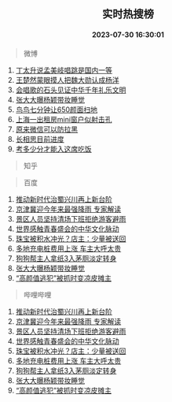<div align="center"><h2>实时热搜榜</h2><h4>2023-07-30 16:30:01</h4></div>

> 微博  

1. [丁太升说孟美岐唱跳是国内一等](https://s.weibo.com/weibo?q=%23%E4%B8%81%E5%A4%AA%E5%8D%87%E8%AF%B4%E5%AD%9F%E7%BE%8E%E5%B2%90%E5%94%B1%E8%B7%B3%E6%98%AF%E5%9B%BD%E5%86%85%E4%B8%80%E7%AD%89%23&t=31&band_rank=1&Refer=top)<br />
2. [王楚然蒙眼摸人把魏大勋认成杨洋](https://s.weibo.com/weibo?q=%23%E7%8E%8B%E6%A5%9A%E7%84%B6%E8%92%99%E7%9C%BC%E6%91%B8%E4%BA%BA%E6%8A%8A%E9%AD%8F%E5%A4%A7%E5%8B%8B%E8%AE%A4%E6%88%90%E6%9D%A8%E6%B4%8B%23&t=31&band_rank=2&Refer=top)<br />
3. [会唱歌的石头见证中华千年礼乐文明](https://s.weibo.com/weibo?q=%23%E4%BC%9A%E5%94%B1%E6%AD%8C%E7%9A%84%E7%9F%B3%E5%A4%B4%E8%A7%81%E8%AF%81%E4%B8%AD%E5%8D%8E%E5%8D%83%E5%B9%B4%E7%A4%BC%E4%B9%90%E6%96%87%E6%98%8E%23&t=31&band_rank=3&Refer=top)<br />
4. [张大大曝杨颖带妆睡觉](https://s.weibo.com/weibo?q=%23%E5%BC%A0%E5%A4%A7%E5%A4%A7%E6%9B%9D%E6%9D%A8%E9%A2%96%E5%B8%A6%E5%A6%86%E7%9D%A1%E8%A7%89%23&t=31&band_rank=4&Refer=top)<br />
5. [鸟鸟七分钟让650颜面扫地](https://s.weibo.com/weibo?q=%23%E9%B8%9F%E9%B8%9F%E4%B8%83%E5%88%86%E9%92%9F%E8%AE%A9650%E9%A2%9C%E9%9D%A2%E6%89%AB%E5%9C%B0%23&t=31&band_rank=5&Refer=top)<br />
6. [上海一出租房mini窗户似射击孔](https://s.weibo.com/weibo?q=%23%E4%B8%8A%E6%B5%B7%E4%B8%80%E5%87%BA%E7%A7%9F%E6%88%BFmini%E7%AA%97%E6%88%B7%E4%BC%BC%E5%B0%84%E5%87%BB%E5%AD%94%23&t=31&band_rank=6&Refer=top)<br />
7. [原来微信可以防拉黑](https://s.weibo.com/weibo?q=%23%E5%8E%9F%E6%9D%A5%E5%BE%AE%E4%BF%A1%E5%8F%AF%E4%BB%A5%E9%98%B2%E6%8B%89%E9%BB%91%23&t=31&band_rank=7&Refer=top)<br />
8. [长相思目前进度](https://s.weibo.com/weibo?q=%23%E9%95%BF%E7%9B%B8%E6%80%9D%E7%9B%AE%E5%89%8D%E8%BF%9B%E5%BA%A6%23&t=31&band_rank=8&Refer=top)<br />
9. [考多少分才能入这席吃饭](https://s.weibo.com/weibo?q=%23%E8%80%83%E5%A4%9A%E5%B0%91%E5%88%86%E6%89%8D%E8%83%BD%E5%85%A5%E8%BF%99%E5%B8%AD%E5%90%83%E9%A5%AD%23&t=31&band_rank=9&Refer=top)<br />

> 知乎  


> 百度  

1. [推动新时代治蜀兴川再上新台阶](https://www.baidu.com/s?wd=%E6%8E%A8%E5%8A%A8%E6%96%B0%E6%97%B6%E4%BB%A3%E6%B2%BB%E8%9C%80%E5%85%B4%E5%B7%9D%E5%86%8D%E4%B8%8A%E6%96%B0%E5%8F%B0%E9%98%B6&sa=fyb_news&rsv_dl=fyb_news)<br />
2. [京津冀迎今年来最强降雨 专家解读](https://www.baidu.com/s?wd=%E4%BA%AC%E6%B4%A5%E5%86%80%E8%BF%8E%E4%BB%8A%E5%B9%B4%E6%9D%A5%E6%9C%80%E5%BC%BA%E9%99%8D%E9%9B%A8+%E4%B8%93%E5%AE%B6%E8%A7%A3%E8%AF%BB&sa=fyb_news&rsv_dl=fyb_news)<br />
3. [景区人员坚持清场下班拒绝游客避雨](https://www.baidu.com/s?wd=%E6%99%AF%E5%8C%BA%E4%BA%BA%E5%91%98%E5%9D%9A%E6%8C%81%E6%B8%85%E5%9C%BA%E4%B8%8B%E7%8F%AD%E6%8B%92%E7%BB%9D%E6%B8%B8%E5%AE%A2%E9%81%BF%E9%9B%A8&sa=fyb_news&rsv_dl=fyb_news)<br />
4. [世界感触青春盛会的中华文化脉动](https://www.baidu.com/s?wd=%E4%B8%96%E7%95%8C%E6%84%9F%E8%A7%A6%E9%9D%92%E6%98%A5%E7%9B%9B%E4%BC%9A%E7%9A%84%E4%B8%AD%E5%8D%8E%E6%96%87%E5%8C%96%E8%84%89%E5%8A%A8&sa=fyb_news&rsv_dl=fyb_news)<br />
5. [珠宝被积水冲光？店主：少量被送回](https://www.baidu.com/s?wd=%E7%8F%A0%E5%AE%9D%E8%A2%AB%E7%A7%AF%E6%B0%B4%E5%86%B2%E5%85%89%EF%BC%9F%E5%BA%97%E4%B8%BB%EF%BC%9A%E5%B0%91%E9%87%8F%E8%A2%AB%E9%80%81%E5%9B%9E&sa=fyb_news&rsv_dl=fyb_news)<br />
6. [多地充电桩费用上涨 车主大呼太贵](https://www.baidu.com/s?wd=%E5%A4%9A%E5%9C%B0%E5%85%85%E7%94%B5%E6%A1%A9%E8%B4%B9%E7%94%A8%E4%B8%8A%E6%B6%A8+%E8%BD%A6%E4%B8%BB%E5%A4%A7%E5%91%BC%E5%A4%AA%E8%B4%B5&sa=fyb_news&rsv_dl=fyb_news)<br />
7. [狗狗帮主人拿纸3入茅厕淡定转身](https://www.baidu.com/s?wd=%E7%8B%97%E7%8B%97%E5%B8%AE%E4%B8%BB%E4%BA%BA%E6%8B%BF%E7%BA%B83%E5%85%A5%E8%8C%85%E5%8E%95%E6%B7%A1%E5%AE%9A%E8%BD%AC%E8%BA%AB&sa=fyb_news&rsv_dl=fyb_news)<br />
8. [张大大曝杨颖带妆睡觉](https://www.baidu.com/s?wd=%E5%BC%A0%E5%A4%A7%E5%A4%A7%E6%9B%9D%E6%9D%A8%E9%A2%96%E5%B8%A6%E5%A6%86%E7%9D%A1%E8%A7%89&sa=fyb_news&rsv_dl=fyb_news)<br />
9. [“高颜值逃犯”被抓时变凉皮摊主](https://www.baidu.com/s?wd=%E2%80%9C%E9%AB%98%E9%A2%9C%E5%80%BC%E9%80%83%E7%8A%AF%E2%80%9D%E8%A2%AB%E6%8A%93%E6%97%B6%E5%8F%98%E5%87%89%E7%9A%AE%E6%91%8A%E4%B8%BB&sa=fyb_news&rsv_dl=fyb_news)<br />

> 哔哩哔哩  

1. [推动新时代治蜀兴川再上新台阶](https://www.baidu.com/s?wd=%E6%8E%A8%E5%8A%A8%E6%96%B0%E6%97%B6%E4%BB%A3%E6%B2%BB%E8%9C%80%E5%85%B4%E5%B7%9D%E5%86%8D%E4%B8%8A%E6%96%B0%E5%8F%B0%E9%98%B6&sa=fyb_news&rsv_dl=fyb_news)<br />
2. [京津冀迎今年来最强降雨 专家解读](https://www.baidu.com/s?wd=%E4%BA%AC%E6%B4%A5%E5%86%80%E8%BF%8E%E4%BB%8A%E5%B9%B4%E6%9D%A5%E6%9C%80%E5%BC%BA%E9%99%8D%E9%9B%A8+%E4%B8%93%E5%AE%B6%E8%A7%A3%E8%AF%BB&sa=fyb_news&rsv_dl=fyb_news)<br />
3. [景区人员坚持清场下班拒绝游客避雨](https://www.baidu.com/s?wd=%E6%99%AF%E5%8C%BA%E4%BA%BA%E5%91%98%E5%9D%9A%E6%8C%81%E6%B8%85%E5%9C%BA%E4%B8%8B%E7%8F%AD%E6%8B%92%E7%BB%9D%E6%B8%B8%E5%AE%A2%E9%81%BF%E9%9B%A8&sa=fyb_news&rsv_dl=fyb_news)<br />
4. [世界感触青春盛会的中华文化脉动](https://www.baidu.com/s?wd=%E4%B8%96%E7%95%8C%E6%84%9F%E8%A7%A6%E9%9D%92%E6%98%A5%E7%9B%9B%E4%BC%9A%E7%9A%84%E4%B8%AD%E5%8D%8E%E6%96%87%E5%8C%96%E8%84%89%E5%8A%A8&sa=fyb_news&rsv_dl=fyb_news)<br />
5. [珠宝被积水冲光？店主：少量被送回](https://www.baidu.com/s?wd=%E7%8F%A0%E5%AE%9D%E8%A2%AB%E7%A7%AF%E6%B0%B4%E5%86%B2%E5%85%89%EF%BC%9F%E5%BA%97%E4%B8%BB%EF%BC%9A%E5%B0%91%E9%87%8F%E8%A2%AB%E9%80%81%E5%9B%9E&sa=fyb_news&rsv_dl=fyb_news)<br />
6. [多地充电桩费用上涨 车主大呼太贵](https://www.baidu.com/s?wd=%E5%A4%9A%E5%9C%B0%E5%85%85%E7%94%B5%E6%A1%A9%E8%B4%B9%E7%94%A8%E4%B8%8A%E6%B6%A8+%E8%BD%A6%E4%B8%BB%E5%A4%A7%E5%91%BC%E5%A4%AA%E8%B4%B5&sa=fyb_news&rsv_dl=fyb_news)<br />
7. [狗狗帮主人拿纸3入茅厕淡定转身](https://www.baidu.com/s?wd=%E7%8B%97%E7%8B%97%E5%B8%AE%E4%B8%BB%E4%BA%BA%E6%8B%BF%E7%BA%B83%E5%85%A5%E8%8C%85%E5%8E%95%E6%B7%A1%E5%AE%9A%E8%BD%AC%E8%BA%AB&sa=fyb_news&rsv_dl=fyb_news)<br />
8. [张大大曝杨颖带妆睡觉](https://www.baidu.com/s?wd=%E5%BC%A0%E5%A4%A7%E5%A4%A7%E6%9B%9D%E6%9D%A8%E9%A2%96%E5%B8%A6%E5%A6%86%E7%9D%A1%E8%A7%89&sa=fyb_news&rsv_dl=fyb_news)<br />
9. [“高颜值逃犯”被抓时变凉皮摊主](https://www.baidu.com/s?wd=%E2%80%9C%E9%AB%98%E9%A2%9C%E5%80%BC%E9%80%83%E7%8A%AF%E2%80%9D%E8%A2%AB%E6%8A%93%E6%97%B6%E5%8F%98%E5%87%89%E7%9A%AE%E6%91%8A%E4%B8%BB&sa=fyb_news&rsv_dl=fyb_news)<br />
